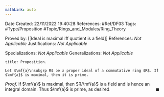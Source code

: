 ```yaml
---
mathLink: auto
---
```


<div class="topSpace"></div>

Date Created: 22/11/2022 19:40:28
References: #Ref/DF03
Tags: #Type/Proposition #Topic/Rings_and_Modules/Ring_Theory

Proved by: [[Ideal is maximal iff quotient is a field]]
References: <i>Not Applicable</i>
Justifications: <i>Not Applicable</i>

Specializations: <i>Not Applicable</i>
Generalizations: <i>Not Applicable</i>

``` ad-Proposition
title: Proposition.

Let $\mf{a}\nsubgrp R$ be a proper ideal of a commutative ring $R$. If $\mf{a}$ is maximal, then it is prime.

```

<i>Proof.</i> If $\mf{a}$ is maximal, then $R/\mf{a}$ is a field and is hence an integral domain. Thus $\mf{a}$ is prime, as desired.<span style="float:right;">$\blacksquare$</span>
